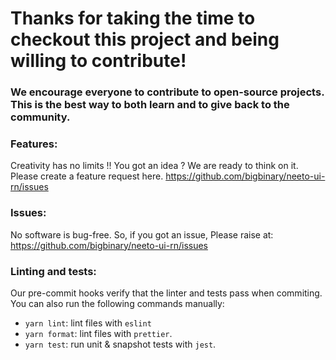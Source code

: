 # Thanks for taking the time to checkout this project and being willing to contribute!

### We encourage everyone to contribute to open-source projects. This is the best way to both learn and to give back to the community.

### Features:

Creativity has no limits !! You got an idea ? We are ready to think on it.
Please create a feature request here.
https://github.com/bigbinary/neeto-ui-rn/issues

### Issues:

No software is bug-free. So, if you got an issue, Please raise at:
https://github.com/bigbinary/neeto-ui-rn/issues

### Linting and tests:

Our pre-commit hooks verify that the linter and tests pass when commiting. You
can also run the following commands manually:

- `yarn lint`: lint files with `eslint`
- `yarn format`: lint files with `prettier`.
- `yarn test`: run unit & snapshot tests with `jest`.
